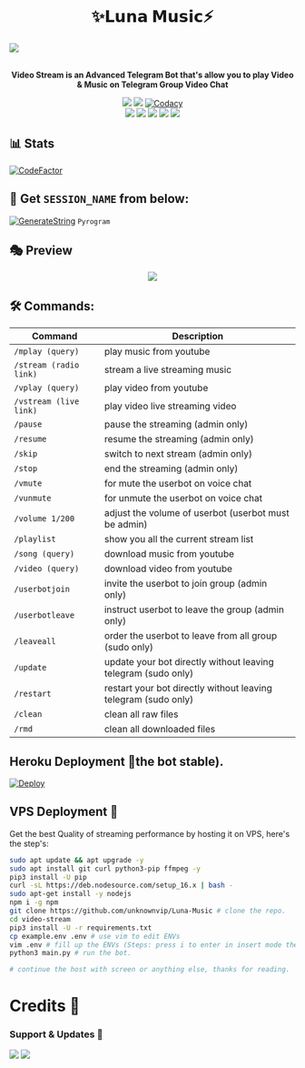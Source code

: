 <h1 align="center"><b> ✨𝗟𝘂𝗻𝗮 𝗠𝘂𝘀𝗶𝗰⚡ </b></h1>
<align="center"><a href="https://t.me/Luna_MusicBot"><img src="https://github.com/unknownvip/Luna-Music/raw/main/driver/Lunalogo.png"></a></p>
<p align="center">
    <br><b>Video Stream is an Advanced Telegram Bot that's allow you to play Video & Music on Telegram Group Video Chat</b><br>
</p>
<p align="center">
    <a href="https://www.python.org/" alt="made-with-python"> <img src="https://img.shields.io/badge/Made%20with-Python-black.svg?style=flat-square&logo=python&logoColor=blue&color=red" /></a>
    <a href="https://github.com/unknownvip/Luna-Music/graphs/commit-activity" alt="Maintenance"> <img src="https://img.shields.io/badge/Maintained%3F-yes-red.svg?style=flat-square" /></a>
    <a href="https://app.codacy.com/gh/Unknownvip/Luna-Music/dashboard"> <img src="https://img.shields.io/codacy/grade/a723cb464d5a4d25be3152b5d71de82d?color=red&logo=codacy&style=flat-square" alt="Codacy" /></a><br>
    <a href="https://github.com/unknownvip/Luna-Music"> <img src="https://img.shields.io/github/repo-size/unknownvip/Luna-Music?color=red&logo=github&logoColor=blue&style=flat-square" /></a>
    <a href="https://github.com/unknownvip/Luna-Music/commits/main"> <img src="https://img.shields.io/github/last-commit/unknownvip/Luna-Music?color=red&logo=github&logoColor=blue&style=flat-square" /></a>
    <a href="https://github.com/unknownvip/Luna-Music/issues"> <img src="https://img.shields.io/github/issues/unknownvip/Luna-Music?color=red&logo=github&logoColor=blue&style=flat-square" /></a>
    <a href="https://github.com/unknownvip/Luna-Music/network/members"> <img src="https://img.shields.io/github/forks/unknownvip/Luna-Music?color=red&logo=github&logoColor=blue&style=flat-square" /></a>  
    <a href="https://github.com/unknownvip/Luna-Music/network/members"> <img src="https://img.shields.io/github/stars/unknownvip/Luna-Music?color=red&logo=github&logoColor=blue&style=flat-square" /></a>  
</p>

## 📊 Stats
[![CodeFactor](https://www.codefactor.io/repository/github/unknownvip/Luna-Music/badge)](https://www.codefactor.io/repository/github/unknownvip/Luna-Music)

## 🧪 Get `SESSION_NAME` from below:

[![GenerateString](https://img.shields.io/badge/repl.it-generateString-yellowgreen)](https://replit.com/@levinalab/StringSession#main.py) ``Pyrogram``

## 🎭 Preview
<p align="center">
  <img src="https://telegra.ph/file/0b7b6460e1dc3a8bbf5be.jpg">
</p>


## 🛠 Commands:
| Command | Description |
| ------ | ------ |
| `/mplay (query)` | play music from youtube |
| `/stream (radio link)` | stream a live streaming music |
| `/vplay (query)` | play video from youtube |
| `/vstream (live link)` | play video live streaming video |
| `/pause` | pause the streaming (admin only) |
| `/resume` | resume the streaming (admin only) |
| `/skip` | switch to next stream (admin only) |
| `/stop` | end the streaming (admin only) |
| `/vmute` | for mute the userbot on voice chat |
| `/vunmute` | for unmute the userbot on voice chat |
| `/volume 1/200` | adjust the volume of userbot (userbot must be admin) |
| `/playlist` | show you all the current stream list |
| `/song (query)` | download music from youtube |
| `/video (query)` | download video from youtube |
| `/userbotjoin` | invite the userbot to join group (admin only) |
| `/userbotleave` | instruct userbot to leave the group (admin only) |
| `/leaveall` | order the userbot to leave from all group (sudo only) |
| `/update` | update your bot directly without leaving telegram (sudo only) |
| `/restart` | restart your bot directly without leaving telegram (sudo only) |
| `/clean` | clean all raw files |
| `/rmd` | clean all downloaded files |
## Heroku Deployment 💜the bot stable).

[![Deploy](https://www.herokucdn.com/deploy/button.svg)](https://heroku.com/deploy?template=https://github.com/unknownvip/Luna-Music)

## VPS Deployment 📡
Get the best Quality of streaming performance by hosting it on VPS, here's the step's:

```sh
sudo apt update && apt upgrade -y
sudo apt install git curl python3-pip ffmpeg -y
pip3 install -U pip
curl -sL https://deb.nodesource.com/setup_16.x | bash -
sudo apt-get install -y nodejs
npm i -g npm
git clone https://github.com/unknownvip/Luna-Music # clone the repo.
cd video-stream
pip3 install -U -r requirements.txt
cp example.env .env # use vim to edit ENVs
vim .env # fill up the ENVs (Steps: press i to enter in insert mode then edit the file. Press Esc to exit the editing mode then type :wq! and press Enter key to save the file).
python3 main.py # run the bot.

# continue the host with screen or anything else, thanks for reading.
```

# Credits 💖


### Support & Updates 🎑
<a href="https://t.me/The_Secret_Worlds"><img src="https://img.shields.io/badge/Join-Group%20Support-blue.svg?style=for-the-badge&logo=Telegram"></a> <a href="https://t.me/Team_Blaze_Fighter"><img src="https://img.shields.io/badge/Join-Updates%20Channel-blue.svg?style=for-the-badge&logo=Telegram"></a>
